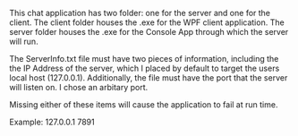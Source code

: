 This chat application has two folder: one for the server and one for the client.
The client folder houses the .exe for the WPF client application.
The server folder houses the .exe for the Console App through which the server will run.

The ServerInfo.txt file must have two pieces of information, including the the IP Address of the server,
which I placed by default to target the users local host (127.0.0.1). 
Additionally, the file must have the port that the server will listen on. I chose an arbitary port.

Missing either of these items will cause the application to fail at run time.

Example:
127.0.0.1
7891